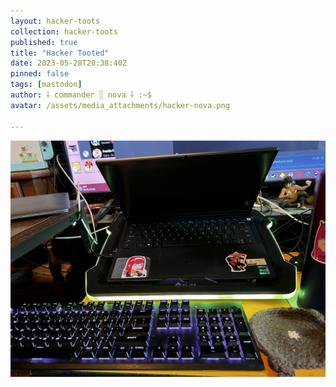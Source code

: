 ```yaml
---
layout: hacker-toots
collection: hacker-toots
published: true
title: "Hacker Tooted"
date: 2023-05-28T20:38:40Z
pinned: false
tags: [mastodon]
author: ⸸ commander ░ nova ⸸ :~$
avatar: /assets/media_attachments/hacker-nova.png

---
```




![media](/assets/media_attachments/files/110/448/234/873/975/385/original/6517ff7997144f26.png)
